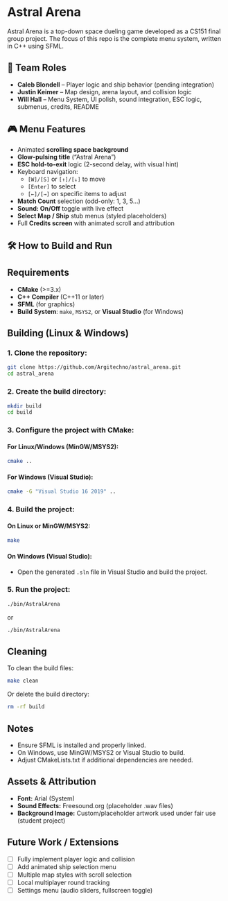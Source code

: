 # Astral Arena

Astral Arena is a top-down space dueling game developed as a CS151 final group project. The focus of this repo is the complete menu system, written in C++ using SFML.

## 🧩 Team Roles

- **Caleb Blondell** – Player logic and ship behavior (pending integration)  
- **Justin Keimer** – Map design, arena layout, and collision logic  
- **Will Hall** – Menu System, UI polish, sound integration, ESC logic, submenus, credits, README  


## 🎮 Menu Features

- Animated **scrolling space background**
- **Glow-pulsing title** (“Astral Arena”)
- **ESC hold-to-exit** logic (2-second delay, with visual hint)
- Keyboard navigation:
  - `[W]/[S]` or `[↑]/[↓]` to move
  - `[Enter]` to select
  - `[←]/[→]` on specific items to adjust
- **Match Count** selection (odd-only: 1, 3, 5…)
- **Sound: On/Off** toggle with live effect
- **Select Map / Ship** stub menus (styled placeholders)
- Full **Credits screen** with animated scroll and attribution

## 🛠 How to Build and Run

## Requirements
- **CMake** (>=3.x)
- **C++ Compiler** (C++11 or later)
- **SFML** (for graphics)
- **Build System**: `make`, `MSYS2`, or **Visual Studio** (for Windows)

## Building (Linux & Windows)

### 1. Clone the repository:
```bash
git clone https://github.com/Argitechno/astral_arena.git
cd astral_arena
```

### 2. Create the build directory:
```bash
mkdir build
cd build
```

### 3. Configure the project with CMake:
#### For Linux/Windows (MinGW/MSYS2):
```bash
cmake ..
```
#### For Windows (Visual Studio):
```bash
cmake -G "Visual Studio 16 2019" ..
```

### 4. Build the project:
#### On Linux or MinGW/MSYS2:
```bash
make
```
#### On Windows (Visual Studio):
- Open the generated `.sln` file in Visual Studio and build the project.

### 5. Run the project:
```bash
./bin/AstralArena
```
or
```bash
./bin/AstralArena
```

## Cleaning

To clean the build files:
```bash
make clean
```
Or delete the build directory:
```bash
rm -rf build
```

## Notes
- Ensure SFML is installed and properly linked.
- On Windows, use MinGW/MSYS2 or Visual Studio to build.
- Adjust CMakeLists.txt if additional dependencies are needed.

## Assets & Attribution

- **Font:** Arial (System)
- **Sound Effects:** Freesound.org (placeholder .wav files)
- **Background Image:** Custom/placeholder artwork used under fair use (student project)


## Future Work / Extensions

- [ ] Fully implement player logic and collision
- [ ] Add animated ship selection menu
- [ ] Multiple map styles with scroll selection
- [ ] Local multiplayer round tracking
- [ ] Settings menu (audio sliders, fullscreen toggle)
